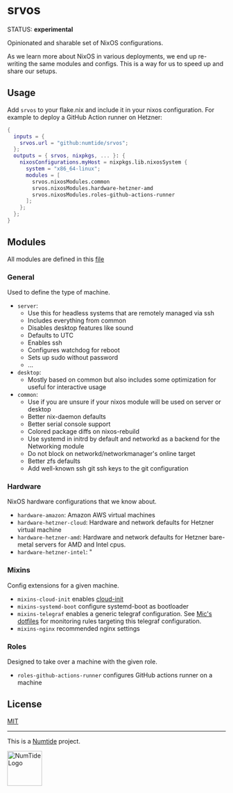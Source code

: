 # srvos

STATUS: **experimental**

Opinionated and sharable set of NixOS configurations.

As we learn more about NixOS in various deployments, we end up re-writing the same modules and configs. This is a way for us to speed up and share our setups.

## Usage

Add `srvos` to your flake.nix and include it in your nixos configuration. For
example to deploy a GitHub Action runner on Hetzner:

```nix
{
  inputs = {
    srvos.url = "github:numtide/srvos";
  };
  outputs = { srvos, nixpkgs, ... }: {
    nixosConfigurations.myHost = nixpkgs.lib.nixosSystem {
      system = "x86_64-linux";
      modules = [
        srvos.nixosModules.common
        srvos.nixosModules.hardware-hetzner-amd
        srvos.nixosModules.roles-github-actions-runner
      ];
    };
  };
}
```

## Modules

All modules are defined in this [file](default.nix)

### General

Used to define the type of machine.

- `server`:
  - Use this for headless systems that are remotely managed via ssh
  - Includes everything from common
  - Disables desktop features like sound
  - Defaults to UTC
  - Enables ssh
  - Configures watchdog for reboot
  - Sets up sudo without password
  - ...
- `desktop`:
  - Mostly based on common but also includes some optimization for useful for interactive usage
- `common`:
  - Use if you are unsure if your nixos module will be used on server or desktop
  - Better nix-daemon defaults
  - Better serial console support
  - Colored package diffs on nixos-rebuild
  - Use systemd in initrd by default and networkd as a backend for the
    Networking module
  - Do not block on networkd/networkmanager's online target
  - Better zfs defaults
  - Add well-known ssh git ssh keys to the git configuration

### Hardware

NixOS hardware configurations that we know about.

- `hardware-amazon`: Amazon AWS virtual machines
- `hardware-hetzner-cloud`: Hardware and network defaults for Hetzner virtual machine
- `hardware-hetzner-amd`: Hardware and network defaults for Hetzner bare-metal servers for AMD and Intel cpus.
- `hardware-hetzner-intel`: "

### Mixins

Config extensions for a given machine.

- `mixins-cloud-init` enables [cloud-init](https://cloud-init.io)
- `mixins-systemd-boot` configure systemd-boot as bootloader
- `mixins-telegraf` enables a generic telegraf configuration. See [Mic's dotfiles](https://github.com/Mic92/dotfiles/blob/master/nixos/eva/modules/prometheus/alert-rules.nix)
  for monitoring rules targeting this telegraf configuration.
- `mixins-nginx` recommended nginx settings

### Roles

Designed to take over a machine with the given role.

- `roles-github-actions-runner` configures GitHub actions runner on a machine

## License

[MIT](LICENSE)

***

This is a [Numtide](https://numtide.com) project.

<img src="https://numtide.com/logo.png" alt="NumTide Logo" width="80">
